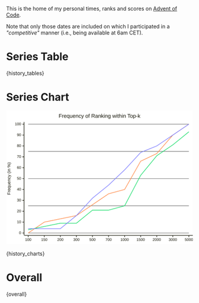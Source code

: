This is the home of my personal times, ranks and scores on [Advent of Code](https://adventofcode.com/).

Note that only those dates are included on which I participated in a *"competitive"* manner (i.e., being available at 6am CET).

# Series Table
{history_tables}

# Series Chart
![Metrics](/cumulative-rank-frequency.svg)

{history_charts}

# Overall
{overall}
